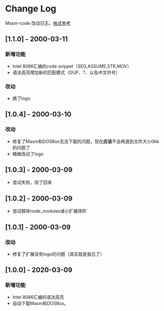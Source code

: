 # Change Log

Masm-code 改动日志。[格式参考](http://keepachangelog.com/)

## [1.1.0] - 2000-03-11

### 新增功能
+ Intel 8086汇编的code snippet（SEG,ASSUME,STR,MOV）
+ 语法高亮增加新的匹配模式（DUP、?、以及中文符号）

### 改动
+ 换了logo

## [1.0.4] - 2000-03-10

### 改动
+ 修复了Masm和DOSBox无法下载的问题，现在**应该**不会再遇到文件大小0kb的问题了
+ 略微改动了logo


## [1.0.3] - 2000-03-09
+ 尝试失败，改了回来

## [1.0.2] - 2000-03-09
+ 尝试移除node_modules减小扩展体积

## [1.0.1] - 2000-03-09

### 改动
+ 修复了扩展没有logo的问题（其实就是我忘了）

## [1.0.0] - 2020-03-09

### 新增功能
+ Intel 8086汇编的语法高亮
+ 自动下载Masm和DOSBox。